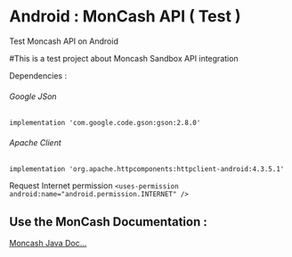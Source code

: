 # Android : MonCash API ( Test )
Test Moncash API on Android

#This is a test project about Moncash Sandbox API integration

Dependencies :
###### Google JSon
    implementation 'com.google.code.gson:gson:2.8.0'
    
###### Apache Client
    implementation 'org.apache.httpcomponents:httpclient-android:4.3.5.1'
    
 Request Internet permission
    ` <uses-permission android:name="android.permission.INTERNET" /> `
    
## Use the MonCash Documentation :
[Moncash Java Doc...](https://sandbox.moncashbutton.digicelgroup.com/Moncash-business/resources/doc/RestAPI_MonCashSDK_doc_Java.pdf)
